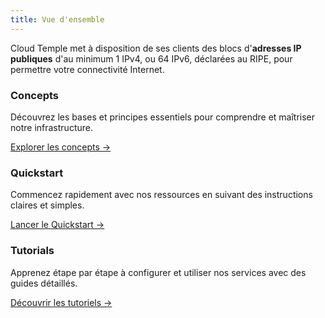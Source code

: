 ```yaml
---
title: Vue d'ensemble
---
```


Cloud Temple met à disposition de ses clients des blocs d'__adresses IP publiques__ d'au minimum 1 IPv4, ou 64 IPv6, déclarées au RIPE, pour permettre votre connectivité Internet.

<div class="card-grid">
  <div class="card">
    <h3>Concepts</h3>
    <p>Découvrez les bases et principes essentiels pour comprendre et maîtriser notre infrastructure.</p>
    <a href="./internet/concepts" class="card-link">Explorer les concepts &rarr;</a>
  </div>
  <div class="card">
    <h3>Quickstart</h3>
    <p>Commencez rapidement avec nos ressources en suivant des instructions claires et simples.</p>
    <a href="./internet/quickstart" class="card-link">Lancer le Quickstart &rarr;</a>
  </div>
    <div class="card">
    <h3>Tutorials</h3>
    <p>Apprenez étape par étape à configurer et utiliser nos services avec des guides détaillés.</p>
    <a href="./internet/tutorials/forti" class="card-link">Découvrir les tutoriels &rarr;</a>
  </div>
</div>
